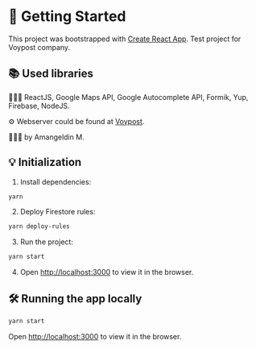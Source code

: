 # 🌱 Getting Started

This project was bootstrapped with [Create React App](https://github.com/facebook/create-react-app).
Test project for Voypost company.

## 📚 Used libraries

👨🏻‍💻 ReactJS, Google Maps API, Google Autocomplete API, Formik, Yup, Firebase, NodeJS.

⚙️ Webserver could be found at [Voypost](https://voypost-app-55614.web.app/).

👨🏻‍💻 by Amangeldin M.

## 💡 Initialization

1. Install dependencies:

```sh
yarn
```

2. Deploy Firestore rules:

```sh
yarn deploy-rules
```

3. Run the project:

```sh
yarn start
```

4. Open [http://localhost:3000](http://localhost:3000) to view it in the browser.

## 🛠 Running the app locally

```sh
yarn start
```

Open [http://localhost:3000](http://localhost:3000) to view it in the browser.
